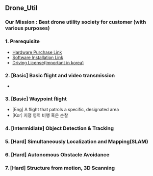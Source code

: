 ## Drone_Util

### Our Mission : Best drone utility society for customer (with various purposes)


### 1. Prerequisite
  - [Hardware Purchase Link]()
  - [Software Installation Link]()
  - [Driving License(Important in korea)]()


### 2. [Basic] Basic flight and video transmission 
- 

### 3. [Basic] Waypoint flight 
- [Eng] A flight that patrols a specific, designated area
- [Kor] 지정 영역 비행 혹은 순찰


### 4. [Intermidiate] Object Detection & Tracking

### 5. [Hard] Simultaneously Localization and Mapping(SLAM)

### 6. [Hard] Autonomous Obstacle Avoidance

### 7. [Hard] Structure from motion, 3D Scanning
